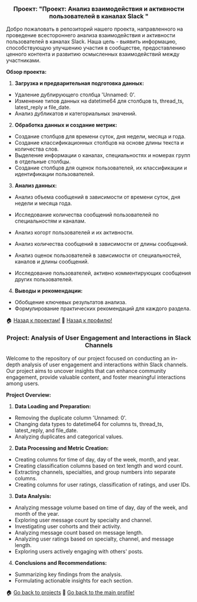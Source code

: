  <h3 align="center">Проект: "Проект: Анализ взаимодействия и активности пользователей в каналах Slack "</h3>


Добро пожаловать в репозиторий нашего проекта, направленного на проведение всестороннего анализа взаимодействия и активности пользователей в каналах Slack. Наша цель - выявить информацию, способствующую улучшению участия в сообществе, предоставлению ценного контента и развитию осмысленных взаимодействий между участниками.

**Обзор проекта:**

1. **Загрузка и предварительная подготовка данных:**

- Удаление дублирующего столбца 'Unnamed: 0'.
- Изменение типов данных на datetime64 для столбцов ts, thread_ts, latest_reply и file_date.
- Анализ дубликатов и категориальных значений.

2. **Обработка данных и создание метрик:**

- Создание столбцов для времени суток, дня недели, месяца и года.
- Создание классификационных столбцов на основе длины текста и количества слов.
- Выделение информации о каналах, специальностях и номерах групп в отдельные столбцы.
- Создание столбцов для оценок пользователей, их классификации и идентификации пользователей.

3. **Анализ данных:**

- Анализ объема сообщений в зависимости от времени суток, дня недели и месяца года.
- Исследование количества сообщений пользователей по специальностям и каналам.
- Анализ когорт пользователей и их активности.
- Анализ количества сообщений в зависимости от длины сообщений.
- Анализ оценок пользователей в зависимости от специальностей, каналов и длины сообщений.

- Исследование пользователей, активно комментирующих сообщения других пользователей.

4. **Выводы и рекомендации:**

- Обобщение ключевых результатов анализа.
- Формулирование практических рекомендаций для каждого раздела.

🏠  <a href="https://github.com/MalykhinViktor/Date_analytics_real_data">Назад к проектам!</a>
:office:  <a href="https://github.com/MalykhinViktor" target="_blank">Назад к профилю!</a>

<h3 align="center">Project: Analysis of User Engagement and Interactions in Slack Channels</h3>


Welcome to the repository of our project focused on conducting an in-depth analysis of user engagement and interactions within Slack channels. Our project aims to uncover insights that can enhance community engagement, provide valuable content, and foster meaningful interactions among users.

**Project Overview:**

1. **Data Loading and Preparation:**

- Removing the duplicate column 'Unnamed: 0'.
- Changing data types to datetime64 for columns ts, thread_ts, latest_reply, and file_date.
- Analyzing duplicates and categorical values.

2. **Data Processing and Metric Creation:**

- Creating columns for time of day, day of the week, month, and year.
- Creating classification columns based on text length and word count.
- Extracting channels, specialties, and group numbers into separate columns.
- Creating columns for user ratings, classification of ratings, and user IDs.

3. **Data Analysis:**

- Analyzing message volume based on time of day, day of the week, and month of the year.
- Exploring user message count by specialty and channel.
- Investigating user cohorts and their activity.
- Analyzing message count based on message length.
- Analyzing user ratings based on specialty, channel, and message length.
- Exploring users actively engaging with others' posts.

4. **Conclusions and Recommendations:**

- Summarizing key findings from the analysis.
- Formulating actionable insights for each section.


🏠  <a href="https://github.com/MalykhinViktor/Date_analytics_real_data">Go back to projects</a>
:office:  <a href="https://github.com/MalykhinViktor" target="_blank"> Go back to the main profile!</a>
